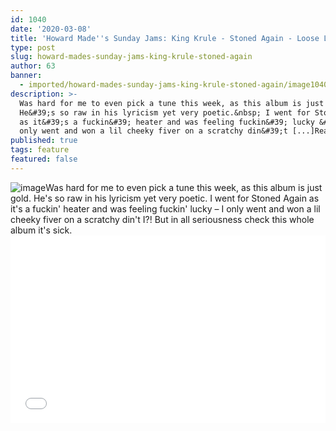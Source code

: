 ```yaml
---
id: 1040
date: '2020-03-08'
title: 'Howard Made''s Sunday Jams: King Krule - Stoned Again - Loose Lips'
type: post
slug: howard-mades-sunday-jams-king-krule-stoned-again
author: 63
banner:
  - imported/howard-mades-sunday-jams-king-krule-stoned-again/image1040.jpeg
description: >-
  Was hard for me to even pick a tune this week, as this album is just gold.
  He&#39;s so raw in his lyricism yet very poetic.&nbsp; I went for Stoned Again
  as it&#39;s a fuckin&#39; heater and was feeling fuckin&#39; lucky &#8211; I
  only went and won a lil cheeky fiver on a scratchy din&#39;t [...]Read More...
published: true
tags: feature
featured: false
---
```

![image](../imported/howard-mades-sunday-jams-king-krule-stoned-again/image1040.jpeg)Was hard for me to even pick a tune this week, as this album is just gold. He's so raw in his lyricism yet very poetic. I went for Stoned Again as it's a fuckin' heater and was feeling fuckin' lucky – I only went and won a lil cheeky fiver on a scratchy din't I?! But in all seriousness check this whole album it's sick.<iframe width='100%' height='300' scrolling='no' frameborder='no' allow='autoplay' src='//www.youtube.com/embed/wEnx64klgMA?wmode=opaque'></iframe>